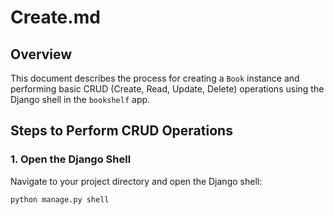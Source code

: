 # Create.md

## Overview

This document describes the process for creating a `Book` instance and performing basic CRUD (Create, Read, Update, Delete) operations using the Django shell in the `bookshelf` app.

## Steps to Perform CRUD Operations

### 1. Open the Django Shell

Navigate to your project directory and open the Django shell:

```bash
python manage.py shell
